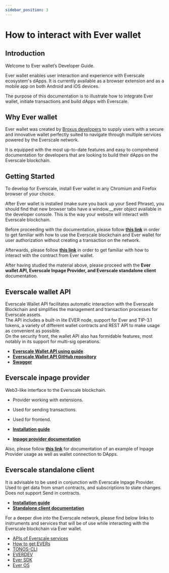 ```yaml
---
sidebar_position: 3
---
```


# How to interact with Ever wallet

## Introduction

Welcome to Ever wallet’s Developer Guide. 

Ever wallet enables user interaction and experience with Everscale ecosystem's dApps. It is currently available as a browser extension and as a mobile app on both Android and iOS devices. 

The purpose of this documentation is to illustrate how to integrate Ever wallet, initiate transactions and build dApps with Everscale. 


## Why Ever wallet

Ever wallet was created by [Broxus developers](https://broxus.com) to supply users with a secure and innovative wallet perfectly suited to navigate through multiple services powered by the Everscale network. 

It is equipped with the most up-to-date features and easy to comprehend documentation for developers that are looking to build their dApps on the Everscale blockchain. 

## Getting Started

To develop for Everscale, install Ever wallet in any Chromium and Firefox browser of your choice. 

After Ever wallet is installed (make sure you back up your Seed Phrase), you should find that new browser tabs have a  window.__ever object available in the developer console. This is the way your website will interact with Everscale blockchain. 

Before proceeding with the documentation, please follow [**this link**](https://medium.com/@andyshpak/login-with-blockchain-everscale-815cb7bb6d01) in order to get familiar with how to use the Everscale blockchain and Ever wallet for user authorization without creating a transaction on the network.

Afterwards, please follow [**this link**](https://github.com/EverscaleGuild/everscale-tutor-web) in order to get familiar with how to interact with the contract from Ever wallet. 

After having studied the material above, please proceed with the **Ever wallet API, Everscale Inpage Provider, and Everscale standalone client** documentation.

## Everscale wallet API

Everscale Wallet API facilitates automatic interaction with the Everscale Blockchain and simplifies the management and transaction processes for Everscale assets.   
The API includes a built-in lite EVER node, support for Ever and TIP-3.1 tokens, a variety of different wallet contracts and REST API to make usage as convenient as possible.  
On the security front, the wallet API also has formidable features, most notably in its support for multi-sig operations.

- [**Everscale Wallet API using guide**](../tutorial/ton-wallet-api.md)
- [**Everscale Wallet API GitHub repository**](https://github.com/broxus/ton-wallet-api)
- [**Swagger**](https://api.flatqube.io/v1/swagger.yaml) 


## Everscale inpage provider

Web3-like interface to the Everscale blockchain.

- Provider working with extensions.
- Used for sending transactions. 
- Used for frontend. 

- [**Installation guide**](https://github.com/broxus/everscale-inpage-provider)
- [**Inpage provider documentation**](https://broxus.github.io/everscale-inpage-provider/index.html)

Also, please follow [**this link**](https://github.com/EverscaleGuild/everscale-tutor-web) for documentation of an example of Inpage Provider usage as well as wallet connection to DApps. 

## Everscale standalone client 

It is advisable to be used in conjunction with Everscale Inpage Provider. 
Used to get data from smart contracts, and subscriptions to state changes.  
Does not support Send in contracts.       

- [**Installation guide**](https://github.com/broxus/everscale-standalone-client)
- [**Standalone client documentation**](https://broxus.github.io/everscale-standalone-client/index.html)

For a deeper dive into the Everscale network, please find below links to instruments and services that will be of use while interacting with the Everscale blockchain via Ever wallet. 

- [APIs of Everscale services](https://docs.everscale.network/integrate/products-api) 
- [How to get EVERs](https://docs.flatqube.io/use/getting-started/how-to-get-ever)
- [TONOS-CLI](https://github.com/tonlabs/tonos-cli#tonos-cli) 
- [EVERDEV](https://docs.everos.dev/everdev/)
- [Ever SDK](https://github.com/tonlabs/ever-sdk)
- [Ever OS](https://everos.dev/)
